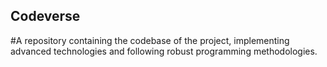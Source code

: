 ## Codeverse
#A repository containing the codebase of the project, implementing advanced technologies and following robust programming methodologies.
 
  
  
